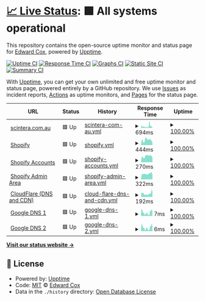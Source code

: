 # [📈 Live Status](https://fleck.siteauditpro.com.au): <!--live status--> **🟩 All systems operational**

This repository contains the open-source uptime monitor and status page for [Edward Cox](https://fleck.siteauditpro.com.au), powered by [Upptime](https://github.com/upptime/upptime).

[![Uptime CI](https://github.com/edwardcox/scintera/workflows/Uptime%20CI/badge.svg)](https://github.com/edwardcox/scintera/actions?query=workflow%3A%22Uptime+CI%22)
[![Response Time CI](https://github.com/edwardcox/scintera/workflows/Response%20Time%20CI/badge.svg)](https://github.com/edwardcox/scintera/actions?query=workflow%3A%22Response+Time+CI%22)
[![Graphs CI](https://github.com/edwardcox/scintera/workflows/Graphs%20CI/badge.svg)](https://github.com/edwardcox/scintera/actions?query=workflow%3A%22Graphs+CI%22)
[![Static Site CI](https://github.com/edwardcox/scintera/workflows/Static%20Site%20CI/badge.svg)](https://github.com/edwardcox/scintera/actions?query=workflow%3A%22Static+Site+CI%22)
[![Summary CI](https://github.com/edwardcox/scintera/workflows/Summary%20CI/badge.svg)](https://github.com/edwardcox/scintera/actions?query=workflow%3A%22Summary+CI%22)

With [Upptime](https://upptime.js.org), you can get your own unlimited and free uptime monitor and status page, powered entirely by a GitHub repository. We use [Issues](https://github.com/edwardcox/scintera/issues) as incident reports, [Actions](https://github.com/edwardcox/scintera/actions) as uptime monitors, and [Pages](https://fleck.siteauditpro.com.au) for the status page.

<!--start: status pages-->
<!-- This summary is generated by Upptime (https://github.com/upptime/upptime) -->
<!-- Do not edit this manually, your changes will be overwritten -->
<!-- prettier-ignore -->
| URL | Status | History | Response Time | Uptime |
| --- | ------ | ------- | ------------- | ------ |
| <img alt="" src="https://cdn.shopify.com/s/files/1/0541/0232/7477/files/Scinter-Logo-383x51_540x.jpg?v=1634195328" height="13"> [scintera.com.au](https://scintera.com.au) | 🟩 Up | [scintera-com-au.yml](https://github.com/edwardcox/scintera/commits/HEAD/history/scintera-com-au.yml) | <details><summary><img alt="Response time graph" src="./graphs/scintera-com-au/response-time-week.png" height="20"> 694ms</summary><br><a href="https://scintera.siteauditpro.com.au/history/scintera-com-au"><img alt="Response time 694" src="https://img.shields.io/endpoint?url=https%3A%2F%2Fraw.githubusercontent.com%2Fedwardcox%2Fscintera%2FHEAD%2Fapi%2Fscintera-com-au%2Fresponse-time.json"></a><br><a href="https://scintera.siteauditpro.com.au/history/scintera-com-au"><img alt="24-hour response time 338" src="https://img.shields.io/endpoint?url=https%3A%2F%2Fraw.githubusercontent.com%2Fedwardcox%2Fscintera%2FHEAD%2Fapi%2Fscintera-com-au%2Fresponse-time-day.json"></a><br><a href="https://scintera.siteauditpro.com.au/history/scintera-com-au"><img alt="7-day response time 694" src="https://img.shields.io/endpoint?url=https%3A%2F%2Fraw.githubusercontent.com%2Fedwardcox%2Fscintera%2FHEAD%2Fapi%2Fscintera-com-au%2Fresponse-time-week.json"></a><br><a href="https://scintera.siteauditpro.com.au/history/scintera-com-au"><img alt="30-day response time 694" src="https://img.shields.io/endpoint?url=https%3A%2F%2Fraw.githubusercontent.com%2Fedwardcox%2Fscintera%2FHEAD%2Fapi%2Fscintera-com-au%2Fresponse-time-month.json"></a><br><a href="https://scintera.siteauditpro.com.au/history/scintera-com-au"><img alt="1-year response time 694" src="https://img.shields.io/endpoint?url=https%3A%2F%2Fraw.githubusercontent.com%2Fedwardcox%2Fscintera%2FHEAD%2Fapi%2Fscintera-com-au%2Fresponse-time-year.json"></a></details> | <details><summary><a href="https://scintera.siteauditpro.com.au/history/scintera-com-au">100.00%</a></summary><a href="https://scintera.siteauditpro.com.au/history/scintera-com-au"><img alt="All-time uptime 100.00%" src="https://img.shields.io/endpoint?url=https%3A%2F%2Fraw.githubusercontent.com%2Fedwardcox%2Fscintera%2FHEAD%2Fapi%2Fscintera-com-au%2Fuptime.json"></a><br><a href="https://scintera.siteauditpro.com.au/history/scintera-com-au"><img alt="24-hour uptime 100.00%" src="https://img.shields.io/endpoint?url=https%3A%2F%2Fraw.githubusercontent.com%2Fedwardcox%2Fscintera%2FHEAD%2Fapi%2Fscintera-com-au%2Fuptime-day.json"></a><br><a href="https://scintera.siteauditpro.com.au/history/scintera-com-au"><img alt="7-day uptime 100.00%" src="https://img.shields.io/endpoint?url=https%3A%2F%2Fraw.githubusercontent.com%2Fedwardcox%2Fscintera%2FHEAD%2Fapi%2Fscintera-com-au%2Fuptime-week.json"></a><br><a href="https://scintera.siteauditpro.com.au/history/scintera-com-au"><img alt="30-day uptime 100.00%" src="https://img.shields.io/endpoint?url=https%3A%2F%2Fraw.githubusercontent.com%2Fedwardcox%2Fscintera%2FHEAD%2Fapi%2Fscintera-com-au%2Fuptime-month.json"></a><br><a href="https://scintera.siteauditpro.com.au/history/scintera-com-au"><img alt="1-year uptime 100.00%" src="https://img.shields.io/endpoint?url=https%3A%2F%2Fraw.githubusercontent.com%2Fedwardcox%2Fscintera%2FHEAD%2Fapi%2Fscintera-com-au%2Fuptime-year.json"></a></details>
| <img alt="" src="https://cdn.shopify.com/shopifycloud/brochure/assets/brand-assets/shopify-logo-primary-logo-456baa801ee66a0a435671082365958316831c9960c480451dd0330bcdae304f.svg" height="13"> [Shopify](https://shopify.com) | 🟩 Up | [shopify.yml](https://github.com/edwardcox/scintera/commits/HEAD/history/shopify.yml) | <details><summary><img alt="Response time graph" src="./graphs/shopify/response-time-week.png" height="20"> 444ms</summary><br><a href="https://scintera.siteauditpro.com.au/history/shopify"><img alt="Response time 444" src="https://img.shields.io/endpoint?url=https%3A%2F%2Fraw.githubusercontent.com%2Fedwardcox%2Fscintera%2FHEAD%2Fapi%2Fshopify%2Fresponse-time.json"></a><br><a href="https://scintera.siteauditpro.com.au/history/shopify"><img alt="24-hour response time 241" src="https://img.shields.io/endpoint?url=https%3A%2F%2Fraw.githubusercontent.com%2Fedwardcox%2Fscintera%2FHEAD%2Fapi%2Fshopify%2Fresponse-time-day.json"></a><br><a href="https://scintera.siteauditpro.com.au/history/shopify"><img alt="7-day response time 444" src="https://img.shields.io/endpoint?url=https%3A%2F%2Fraw.githubusercontent.com%2Fedwardcox%2Fscintera%2FHEAD%2Fapi%2Fshopify%2Fresponse-time-week.json"></a><br><a href="https://scintera.siteauditpro.com.au/history/shopify"><img alt="30-day response time 444" src="https://img.shields.io/endpoint?url=https%3A%2F%2Fraw.githubusercontent.com%2Fedwardcox%2Fscintera%2FHEAD%2Fapi%2Fshopify%2Fresponse-time-month.json"></a><br><a href="https://scintera.siteauditpro.com.au/history/shopify"><img alt="1-year response time 444" src="https://img.shields.io/endpoint?url=https%3A%2F%2Fraw.githubusercontent.com%2Fedwardcox%2Fscintera%2FHEAD%2Fapi%2Fshopify%2Fresponse-time-year.json"></a></details> | <details><summary><a href="https://scintera.siteauditpro.com.au/history/shopify">100.00%</a></summary><a href="https://scintera.siteauditpro.com.au/history/shopify"><img alt="All-time uptime 100.00%" src="https://img.shields.io/endpoint?url=https%3A%2F%2Fraw.githubusercontent.com%2Fedwardcox%2Fscintera%2FHEAD%2Fapi%2Fshopify%2Fuptime.json"></a><br><a href="https://scintera.siteauditpro.com.au/history/shopify"><img alt="24-hour uptime 100.00%" src="https://img.shields.io/endpoint?url=https%3A%2F%2Fraw.githubusercontent.com%2Fedwardcox%2Fscintera%2FHEAD%2Fapi%2Fshopify%2Fuptime-day.json"></a><br><a href="https://scintera.siteauditpro.com.au/history/shopify"><img alt="7-day uptime 100.00%" src="https://img.shields.io/endpoint?url=https%3A%2F%2Fraw.githubusercontent.com%2Fedwardcox%2Fscintera%2FHEAD%2Fapi%2Fshopify%2Fuptime-week.json"></a><br><a href="https://scintera.siteauditpro.com.au/history/shopify"><img alt="30-day uptime 100.00%" src="https://img.shields.io/endpoint?url=https%3A%2F%2Fraw.githubusercontent.com%2Fedwardcox%2Fscintera%2FHEAD%2Fapi%2Fshopify%2Fuptime-month.json"></a><br><a href="https://scintera.siteauditpro.com.au/history/shopify"><img alt="1-year uptime 100.00%" src="https://img.shields.io/endpoint?url=https%3A%2F%2Fraw.githubusercontent.com%2Fedwardcox%2Fscintera%2FHEAD%2Fapi%2Fshopify%2Fuptime-year.json"></a></details>
| <img alt="" src="https://cdn.shopify.com/shopifycloud/brochure/assets/brand-assets/shopify-logo-monotone-black-6bded589fa6172f888c4b4f6ae1eca654e865dbb93271f7e2b94a563749aeb40.svg" height="13"> [Shopify Accounts](https://accounts.shopify.com) | 🟩 Up | [shopify-accounts.yml](https://github.com/edwardcox/scintera/commits/HEAD/history/shopify-accounts.yml) | <details><summary><img alt="Response time graph" src="./graphs/shopify-accounts/response-time-week.png" height="20"> 270ms</summary><br><a href="https://scintera.siteauditpro.com.au/history/shopify-accounts"><img alt="Response time 270" src="https://img.shields.io/endpoint?url=https%3A%2F%2Fraw.githubusercontent.com%2Fedwardcox%2Fscintera%2FHEAD%2Fapi%2Fshopify-accounts%2Fresponse-time.json"></a><br><a href="https://scintera.siteauditpro.com.au/history/shopify-accounts"><img alt="24-hour response time 195" src="https://img.shields.io/endpoint?url=https%3A%2F%2Fraw.githubusercontent.com%2Fedwardcox%2Fscintera%2FHEAD%2Fapi%2Fshopify-accounts%2Fresponse-time-day.json"></a><br><a href="https://scintera.siteauditpro.com.au/history/shopify-accounts"><img alt="7-day response time 270" src="https://img.shields.io/endpoint?url=https%3A%2F%2Fraw.githubusercontent.com%2Fedwardcox%2Fscintera%2FHEAD%2Fapi%2Fshopify-accounts%2Fresponse-time-week.json"></a><br><a href="https://scintera.siteauditpro.com.au/history/shopify-accounts"><img alt="30-day response time 270" src="https://img.shields.io/endpoint?url=https%3A%2F%2Fraw.githubusercontent.com%2Fedwardcox%2Fscintera%2FHEAD%2Fapi%2Fshopify-accounts%2Fresponse-time-month.json"></a><br><a href="https://scintera.siteauditpro.com.au/history/shopify-accounts"><img alt="1-year response time 270" src="https://img.shields.io/endpoint?url=https%3A%2F%2Fraw.githubusercontent.com%2Fedwardcox%2Fscintera%2FHEAD%2Fapi%2Fshopify-accounts%2Fresponse-time-year.json"></a></details> | <details><summary><a href="https://scintera.siteauditpro.com.au/history/shopify-accounts">100.00%</a></summary><a href="https://scintera.siteauditpro.com.au/history/shopify-accounts"><img alt="All-time uptime 100.00%" src="https://img.shields.io/endpoint?url=https%3A%2F%2Fraw.githubusercontent.com%2Fedwardcox%2Fscintera%2FHEAD%2Fapi%2Fshopify-accounts%2Fuptime.json"></a><br><a href="https://scintera.siteauditpro.com.au/history/shopify-accounts"><img alt="24-hour uptime 100.00%" src="https://img.shields.io/endpoint?url=https%3A%2F%2Fraw.githubusercontent.com%2Fedwardcox%2Fscintera%2FHEAD%2Fapi%2Fshopify-accounts%2Fuptime-day.json"></a><br><a href="https://scintera.siteauditpro.com.au/history/shopify-accounts"><img alt="7-day uptime 100.00%" src="https://img.shields.io/endpoint?url=https%3A%2F%2Fraw.githubusercontent.com%2Fedwardcox%2Fscintera%2FHEAD%2Fapi%2Fshopify-accounts%2Fuptime-week.json"></a><br><a href="https://scintera.siteauditpro.com.au/history/shopify-accounts"><img alt="30-day uptime 100.00%" src="https://img.shields.io/endpoint?url=https%3A%2F%2Fraw.githubusercontent.com%2Fedwardcox%2Fscintera%2FHEAD%2Fapi%2Fshopify-accounts%2Fuptime-month.json"></a><br><a href="https://scintera.siteauditpro.com.au/history/shopify-accounts"><img alt="1-year uptime 100.00%" src="https://img.shields.io/endpoint?url=https%3A%2F%2Fraw.githubusercontent.com%2Fedwardcox%2Fscintera%2FHEAD%2Fapi%2Fshopify-accounts%2Fuptime-year.json"></a></details>
| <img alt="" src="https://cdn.shopify.com/shopifycloud/brochure/assets/brand-assets/shopify-logo-monotone-black-6bded589fa6172f888c4b4f6ae1eca654e865dbb93271f7e2b94a563749aeb40.svg" height="13"> [Shopify Admin Area](https://scintera-pty-ltd.myshopify.com/admin) | 🟩 Up | [shopify-admin-area.yml](https://github.com/edwardcox/scintera/commits/HEAD/history/shopify-admin-area.yml) | <details><summary><img alt="Response time graph" src="./graphs/shopify-admin-area/response-time-week.png" height="20"> 322ms</summary><br><a href="https://scintera.siteauditpro.com.au/history/shopify-admin-area"><img alt="Response time 322" src="https://img.shields.io/endpoint?url=https%3A%2F%2Fraw.githubusercontent.com%2Fedwardcox%2Fscintera%2FHEAD%2Fapi%2Fshopify-admin-area%2Fresponse-time.json"></a><br><a href="https://scintera.siteauditpro.com.au/history/shopify-admin-area"><img alt="24-hour response time 272" src="https://img.shields.io/endpoint?url=https%3A%2F%2Fraw.githubusercontent.com%2Fedwardcox%2Fscintera%2FHEAD%2Fapi%2Fshopify-admin-area%2Fresponse-time-day.json"></a><br><a href="https://scintera.siteauditpro.com.au/history/shopify-admin-area"><img alt="7-day response time 322" src="https://img.shields.io/endpoint?url=https%3A%2F%2Fraw.githubusercontent.com%2Fedwardcox%2Fscintera%2FHEAD%2Fapi%2Fshopify-admin-area%2Fresponse-time-week.json"></a><br><a href="https://scintera.siteauditpro.com.au/history/shopify-admin-area"><img alt="30-day response time 322" src="https://img.shields.io/endpoint?url=https%3A%2F%2Fraw.githubusercontent.com%2Fedwardcox%2Fscintera%2FHEAD%2Fapi%2Fshopify-admin-area%2Fresponse-time-month.json"></a><br><a href="https://scintera.siteauditpro.com.au/history/shopify-admin-area"><img alt="1-year response time 322" src="https://img.shields.io/endpoint?url=https%3A%2F%2Fraw.githubusercontent.com%2Fedwardcox%2Fscintera%2FHEAD%2Fapi%2Fshopify-admin-area%2Fresponse-time-year.json"></a></details> | <details><summary><a href="https://scintera.siteauditpro.com.au/history/shopify-admin-area">100.00%</a></summary><a href="https://scintera.siteauditpro.com.au/history/shopify-admin-area"><img alt="All-time uptime 100.00%" src="https://img.shields.io/endpoint?url=https%3A%2F%2Fraw.githubusercontent.com%2Fedwardcox%2Fscintera%2FHEAD%2Fapi%2Fshopify-admin-area%2Fuptime.json"></a><br><a href="https://scintera.siteauditpro.com.au/history/shopify-admin-area"><img alt="24-hour uptime 100.00%" src="https://img.shields.io/endpoint?url=https%3A%2F%2Fraw.githubusercontent.com%2Fedwardcox%2Fscintera%2FHEAD%2Fapi%2Fshopify-admin-area%2Fuptime-day.json"></a><br><a href="https://scintera.siteauditpro.com.au/history/shopify-admin-area"><img alt="7-day uptime 100.00%" src="https://img.shields.io/endpoint?url=https%3A%2F%2Fraw.githubusercontent.com%2Fedwardcox%2Fscintera%2FHEAD%2Fapi%2Fshopify-admin-area%2Fuptime-week.json"></a><br><a href="https://scintera.siteauditpro.com.au/history/shopify-admin-area"><img alt="30-day uptime 100.00%" src="https://img.shields.io/endpoint?url=https%3A%2F%2Fraw.githubusercontent.com%2Fedwardcox%2Fscintera%2FHEAD%2Fapi%2Fshopify-admin-area%2Fuptime-month.json"></a><br><a href="https://scintera.siteauditpro.com.au/history/shopify-admin-area"><img alt="1-year uptime 100.00%" src="https://img.shields.io/endpoint?url=https%3A%2F%2Fraw.githubusercontent.com%2Fedwardcox%2Fscintera%2FHEAD%2Fapi%2Fshopify-admin-area%2Fuptime-year.json"></a></details>
| <img alt="" src="https://download.logo.wine/logo/Cloudflare/Cloudflare-Logo.wine.png" height="13"> [CloudFlare (DNS and CDN)](https://cloudflare.com) | 🟩 Up | [cloud-flare-dns-and-cdn.yml](https://github.com/edwardcox/scintera/commits/HEAD/history/cloud-flare-dns-and-cdn.yml) | <details><summary><img alt="Response time graph" src="./graphs/cloud-flare-dns-and-cdn/response-time-week.png" height="20"> 192ms</summary><br><a href="https://scintera.siteauditpro.com.au/history/cloud-flare-dns-and-cdn"><img alt="Response time 192" src="https://img.shields.io/endpoint?url=https%3A%2F%2Fraw.githubusercontent.com%2Fedwardcox%2Fscintera%2FHEAD%2Fapi%2Fcloud-flare-dns-and-cdn%2Fresponse-time.json"></a><br><a href="https://scintera.siteauditpro.com.au/history/cloud-flare-dns-and-cdn"><img alt="24-hour response time 284" src="https://img.shields.io/endpoint?url=https%3A%2F%2Fraw.githubusercontent.com%2Fedwardcox%2Fscintera%2FHEAD%2Fapi%2Fcloud-flare-dns-and-cdn%2Fresponse-time-day.json"></a><br><a href="https://scintera.siteauditpro.com.au/history/cloud-flare-dns-and-cdn"><img alt="7-day response time 192" src="https://img.shields.io/endpoint?url=https%3A%2F%2Fraw.githubusercontent.com%2Fedwardcox%2Fscintera%2FHEAD%2Fapi%2Fcloud-flare-dns-and-cdn%2Fresponse-time-week.json"></a><br><a href="https://scintera.siteauditpro.com.au/history/cloud-flare-dns-and-cdn"><img alt="30-day response time 192" src="https://img.shields.io/endpoint?url=https%3A%2F%2Fraw.githubusercontent.com%2Fedwardcox%2Fscintera%2FHEAD%2Fapi%2Fcloud-flare-dns-and-cdn%2Fresponse-time-month.json"></a><br><a href="https://scintera.siteauditpro.com.au/history/cloud-flare-dns-and-cdn"><img alt="1-year response time 192" src="https://img.shields.io/endpoint?url=https%3A%2F%2Fraw.githubusercontent.com%2Fedwardcox%2Fscintera%2FHEAD%2Fapi%2Fcloud-flare-dns-and-cdn%2Fresponse-time-year.json"></a></details> | <details><summary><a href="https://scintera.siteauditpro.com.au/history/cloud-flare-dns-and-cdn">100.00%</a></summary><a href="https://scintera.siteauditpro.com.au/history/cloud-flare-dns-and-cdn"><img alt="All-time uptime 100.00%" src="https://img.shields.io/endpoint?url=https%3A%2F%2Fraw.githubusercontent.com%2Fedwardcox%2Fscintera%2FHEAD%2Fapi%2Fcloud-flare-dns-and-cdn%2Fuptime.json"></a><br><a href="https://scintera.siteauditpro.com.au/history/cloud-flare-dns-and-cdn"><img alt="24-hour uptime 100.00%" src="https://img.shields.io/endpoint?url=https%3A%2F%2Fraw.githubusercontent.com%2Fedwardcox%2Fscintera%2FHEAD%2Fapi%2Fcloud-flare-dns-and-cdn%2Fuptime-day.json"></a><br><a href="https://scintera.siteauditpro.com.au/history/cloud-flare-dns-and-cdn"><img alt="7-day uptime 100.00%" src="https://img.shields.io/endpoint?url=https%3A%2F%2Fraw.githubusercontent.com%2Fedwardcox%2Fscintera%2FHEAD%2Fapi%2Fcloud-flare-dns-and-cdn%2Fuptime-week.json"></a><br><a href="https://scintera.siteauditpro.com.au/history/cloud-flare-dns-and-cdn"><img alt="30-day uptime 100.00%" src="https://img.shields.io/endpoint?url=https%3A%2F%2Fraw.githubusercontent.com%2Fedwardcox%2Fscintera%2FHEAD%2Fapi%2Fcloud-flare-dns-and-cdn%2Fuptime-month.json"></a><br><a href="https://scintera.siteauditpro.com.au/history/cloud-flare-dns-and-cdn"><img alt="1-year uptime 100.00%" src="https://img.shields.io/endpoint?url=https%3A%2F%2Fraw.githubusercontent.com%2Fedwardcox%2Fscintera%2FHEAD%2Fapi%2Fcloud-flare-dns-and-cdn%2Fuptime-year.json"></a></details>
| <img alt="" src="https://upload.wikimedia.org/wikipedia/commons/thumb/5/53/Google_%22G%22_Logo.svg/800px-Google_%22G%22_Logo.svg.png" height="13"> [Google DNS 1](8.8.4.4) | 🟩 Up | [google-dns-1.yml](https://github.com/edwardcox/scintera/commits/HEAD/history/google-dns-1.yml) | <details><summary><img alt="Response time graph" src="./graphs/google-dns-1/response-time-week.png" height="20"> 7ms</summary><br><a href="https://scintera.siteauditpro.com.au/history/google-dns-1"><img alt="Response time 7" src="https://img.shields.io/endpoint?url=https%3A%2F%2Fraw.githubusercontent.com%2Fedwardcox%2Fscintera%2FHEAD%2Fapi%2Fgoogle-dns-1%2Fresponse-time.json"></a><br><a href="https://scintera.siteauditpro.com.au/history/google-dns-1"><img alt="24-hour response time 6" src="https://img.shields.io/endpoint?url=https%3A%2F%2Fraw.githubusercontent.com%2Fedwardcox%2Fscintera%2FHEAD%2Fapi%2Fgoogle-dns-1%2Fresponse-time-day.json"></a><br><a href="https://scintera.siteauditpro.com.au/history/google-dns-1"><img alt="7-day response time 7" src="https://img.shields.io/endpoint?url=https%3A%2F%2Fraw.githubusercontent.com%2Fedwardcox%2Fscintera%2FHEAD%2Fapi%2Fgoogle-dns-1%2Fresponse-time-week.json"></a><br><a href="https://scintera.siteauditpro.com.au/history/google-dns-1"><img alt="30-day response time 7" src="https://img.shields.io/endpoint?url=https%3A%2F%2Fraw.githubusercontent.com%2Fedwardcox%2Fscintera%2FHEAD%2Fapi%2Fgoogle-dns-1%2Fresponse-time-month.json"></a><br><a href="https://scintera.siteauditpro.com.au/history/google-dns-1"><img alt="1-year response time 7" src="https://img.shields.io/endpoint?url=https%3A%2F%2Fraw.githubusercontent.com%2Fedwardcox%2Fscintera%2FHEAD%2Fapi%2Fgoogle-dns-1%2Fresponse-time-year.json"></a></details> | <details><summary><a href="https://scintera.siteauditpro.com.au/history/google-dns-1">100.00%</a></summary><a href="https://scintera.siteauditpro.com.au/history/google-dns-1"><img alt="All-time uptime 100.00%" src="https://img.shields.io/endpoint?url=https%3A%2F%2Fraw.githubusercontent.com%2Fedwardcox%2Fscintera%2FHEAD%2Fapi%2Fgoogle-dns-1%2Fuptime.json"></a><br><a href="https://scintera.siteauditpro.com.au/history/google-dns-1"><img alt="24-hour uptime 100.00%" src="https://img.shields.io/endpoint?url=https%3A%2F%2Fraw.githubusercontent.com%2Fedwardcox%2Fscintera%2FHEAD%2Fapi%2Fgoogle-dns-1%2Fuptime-day.json"></a><br><a href="https://scintera.siteauditpro.com.au/history/google-dns-1"><img alt="7-day uptime 100.00%" src="https://img.shields.io/endpoint?url=https%3A%2F%2Fraw.githubusercontent.com%2Fedwardcox%2Fscintera%2FHEAD%2Fapi%2Fgoogle-dns-1%2Fuptime-week.json"></a><br><a href="https://scintera.siteauditpro.com.au/history/google-dns-1"><img alt="30-day uptime 100.00%" src="https://img.shields.io/endpoint?url=https%3A%2F%2Fraw.githubusercontent.com%2Fedwardcox%2Fscintera%2FHEAD%2Fapi%2Fgoogle-dns-1%2Fuptime-month.json"></a><br><a href="https://scintera.siteauditpro.com.au/history/google-dns-1"><img alt="1-year uptime 100.00%" src="https://img.shields.io/endpoint?url=https%3A%2F%2Fraw.githubusercontent.com%2Fedwardcox%2Fscintera%2FHEAD%2Fapi%2Fgoogle-dns-1%2Fuptime-year.json"></a></details>
| <img alt="" src="https://upload.wikimedia.org/wikipedia/commons/thumb/5/53/Google_%22G%22_Logo.svg/800px-Google_%22G%22_Logo.svg.png" height="13"> [Google DNS 2](8.8.8.8) | 🟩 Up | [google-dns-2.yml](https://github.com/edwardcox/scintera/commits/HEAD/history/google-dns-2.yml) | <details><summary><img alt="Response time graph" src="./graphs/google-dns-2/response-time-week.png" height="20"> 6ms</summary><br><a href="https://scintera.siteauditpro.com.au/history/google-dns-2"><img alt="Response time 6" src="https://img.shields.io/endpoint?url=https%3A%2F%2Fraw.githubusercontent.com%2Fedwardcox%2Fscintera%2FHEAD%2Fapi%2Fgoogle-dns-2%2Fresponse-time.json"></a><br><a href="https://scintera.siteauditpro.com.au/history/google-dns-2"><img alt="24-hour response time 6" src="https://img.shields.io/endpoint?url=https%3A%2F%2Fraw.githubusercontent.com%2Fedwardcox%2Fscintera%2FHEAD%2Fapi%2Fgoogle-dns-2%2Fresponse-time-day.json"></a><br><a href="https://scintera.siteauditpro.com.au/history/google-dns-2"><img alt="7-day response time 6" src="https://img.shields.io/endpoint?url=https%3A%2F%2Fraw.githubusercontent.com%2Fedwardcox%2Fscintera%2FHEAD%2Fapi%2Fgoogle-dns-2%2Fresponse-time-week.json"></a><br><a href="https://scintera.siteauditpro.com.au/history/google-dns-2"><img alt="30-day response time 6" src="https://img.shields.io/endpoint?url=https%3A%2F%2Fraw.githubusercontent.com%2Fedwardcox%2Fscintera%2FHEAD%2Fapi%2Fgoogle-dns-2%2Fresponse-time-month.json"></a><br><a href="https://scintera.siteauditpro.com.au/history/google-dns-2"><img alt="1-year response time 6" src="https://img.shields.io/endpoint?url=https%3A%2F%2Fraw.githubusercontent.com%2Fedwardcox%2Fscintera%2FHEAD%2Fapi%2Fgoogle-dns-2%2Fresponse-time-year.json"></a></details> | <details><summary><a href="https://scintera.siteauditpro.com.au/history/google-dns-2">100.00%</a></summary><a href="https://scintera.siteauditpro.com.au/history/google-dns-2"><img alt="All-time uptime 100.00%" src="https://img.shields.io/endpoint?url=https%3A%2F%2Fraw.githubusercontent.com%2Fedwardcox%2Fscintera%2FHEAD%2Fapi%2Fgoogle-dns-2%2Fuptime.json"></a><br><a href="https://scintera.siteauditpro.com.au/history/google-dns-2"><img alt="24-hour uptime 100.00%" src="https://img.shields.io/endpoint?url=https%3A%2F%2Fraw.githubusercontent.com%2Fedwardcox%2Fscintera%2FHEAD%2Fapi%2Fgoogle-dns-2%2Fuptime-day.json"></a><br><a href="https://scintera.siteauditpro.com.au/history/google-dns-2"><img alt="7-day uptime 100.00%" src="https://img.shields.io/endpoint?url=https%3A%2F%2Fraw.githubusercontent.com%2Fedwardcox%2Fscintera%2FHEAD%2Fapi%2Fgoogle-dns-2%2Fuptime-week.json"></a><br><a href="https://scintera.siteauditpro.com.au/history/google-dns-2"><img alt="30-day uptime 100.00%" src="https://img.shields.io/endpoint?url=https%3A%2F%2Fraw.githubusercontent.com%2Fedwardcox%2Fscintera%2FHEAD%2Fapi%2Fgoogle-dns-2%2Fuptime-month.json"></a><br><a href="https://scintera.siteauditpro.com.au/history/google-dns-2"><img alt="1-year uptime 100.00%" src="https://img.shields.io/endpoint?url=https%3A%2F%2Fraw.githubusercontent.com%2Fedwardcox%2Fscintera%2FHEAD%2Fapi%2Fgoogle-dns-2%2Fuptime-year.json"></a></details>

<!--end: status pages-->

[**Visit our status website →**](https://fleck.siteauditpro.com.au)

## 📄 License

- Powered by: [Upptime](https://github.com/upptime/upptime)
- Code: [MIT](./LICENSE) © [Edward Cox](https://fleck.siteauditpro.com.au)
- Data in the `./history` directory: [Open Database License](https://opendatacommons.org/licenses/odbl/1-0/)
